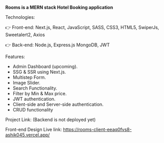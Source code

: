 **Rooms is a MERN stack Hotel Booking application**

Technologies:

👉 Front-end: Next.js, React, JavaScript, SASS, CSS3, HTML5, SwiperJs, Sweetalert2, Axios

👉 Back-end: Node.js, Express.js MongoDB, JWT

Features:

- Admin Dashboard (upcoming).
- SSG & SSR using Next.js.
- Multistep Form.
- Image Slider.
- Search Functionality.
- Filter by Min & Max price.
- JWT authentication.
- Client-side and Server-side authentication.
- CRUD functionality

Project Link: (Backend is not deployed yet)

Front-end Design Live link: https://rooms-client-eeaq0fvs8-ashik045.vercel.app/
